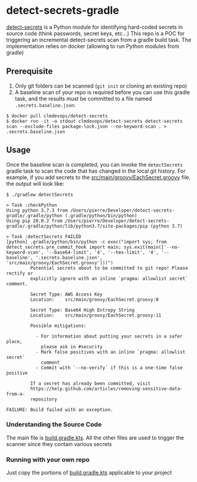 # detect-secrets-gradle

[detect-secrets](https://github.com/Yelp/detect-secrets) is a Python module for identifying hard-coded secrets in source code (think passwords, secret keys, etc...)
This repo is a POC for triggering an incremental detect-secrets scan from a gradle build task.
The implementation relies on docker (allowing to run Python modules from gradle)

## Prerequisite

1. Only git folders can be scanned (`git init` or cloning an existing repo)
1. A baseline scan of your repo is required before you can use this gradle task, and the results must be committed to a file named `.secrets.baseline.json`:
```
$ docker pull clmdevops/detect-secrets
$ docker run -it -a stdout clmdevops/detect-secrets detect-secrets scan --exclude-files package-lock.json --no-keyword-scan . > .secrets.baseline.json
```

## Usage

Once the baseline scan is completed, you can invoke the `detectSecrets` gradle task to scan the code that has changed in the local git history.
For example, if you add secrets to the [src/main/groovy/EachSecret.groovy](src/main/groovy/EachSecret.groovy) file, the output will look like:
```
$ ./gradlew detectSecrets

> Task :checkPython
Using python 3.7.3 from /Users/pierre/Developer/detect-secrets-gradle/.gradle/python (.gradle/python/bin/python)
Using pip 20.0.2 from /Users/pierre/Developer/detect-secrets-gradle/.gradle/python/lib/python3.7/site-packages/pip (python 3.7)

> Task :detectSecrets FAILED
[python] .gradle/python/bin/python -c exec("import sys; from detect_secrets.pre_commit_hook import main; sys.exit(main(['--no-keyword-scan', '--base64-limit', '4', '--hex-limit', '4', '--baseline', '.secrets.baseline.json', 'src/main/groovy/EachSecret.groovy']))")
         Potential secrets about to be committed to git repo! Please rectify or
         explicitly ignore with an inline `pragma: allowlist secret` comment.
         
         Secret Type: AWS Access Key
         Location:    src/main/groovy/EachSecret.groovy:8
         
         Secret Type: Base64 High Entropy String
         Location:    src/main/groovy/EachSecret.groovy:11
         
         Possible mitigations:
         
           - For information about putting your secrets in a safer place,
             please ask in #security
           - Mark false positives with an inline `pragma: allowlist secret`
             comment
           - Commit with `--no-verify` if this is a one-time false positive
         
         If a secret has already been committed, visit
         https://help.github.com/articles/removing-sensitive-data-from-a-
         repository

FAILURE: Build failed with an exception.
```

### Understanding the Source Code
The main file is [build.gradle.kts](build.gradle.kts).
All the other files are used to trigger the scanner since they contain various secrets

### Running with your own repo
Just copy the portions of [build.gradle.kts](build.gradle.kts) applicable to your project
